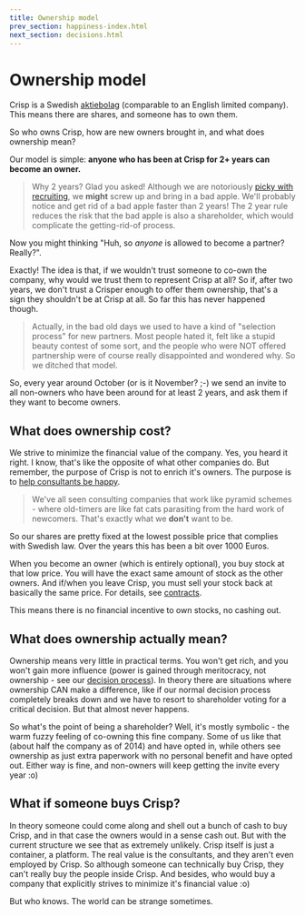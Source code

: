 ```yaml
---
title: Ownership model
prev_section: happiness-index.html
next_section: decisions.html
---
```


Ownership model
===============

Crisp is a Swedish [aktiebolag](http://sv.wikipedia.org/wiki/Aktiebolag) (comparable to an English limited company). This means there are shares, and someone has to own them.

So who owns Crisp, how are new owners brought in, and what does ownership mean?

Our model is simple: **anyone who has been at Crisp for 2+ years can become an owner.**

> Why 2 years? Glad you asked! Although we are notoriously [picky with recruiting](recruiting.html), we **might** screw up and bring in a bad apple. We'll probably notice and get rid of a bad apple faster than 2 years! The 2 year rule reduces the risk that the bad apple is also a shareholder, which would complicate the getting-rid-of process.

Now you might thinking "Huh, so *anyone* is allowed to become a partner? Really?".

Exactly! The idea is that, if we wouldn't trust someone to co-own the company, why would we trust them to represent Crisp at all? So if, after two years, we don't trust a Crisper enough to offer them ownership, that's a sign they shouldn't be at Crisp at all. So far this has never happened though.

> Actually, in the bad old days we used to have a kind of "selection process" for new partners. Most people hated it, felt like a stupid beauty contest of some sort, and the people who were NOT offered partnership were of course really disappointed and wondered why. So we ditched that model.

So, every year around October (or is it November? ;-) we send an invite to all non-owners who have been around for at least 2 years, and ask them if they want to become owners.

What does ownership cost?
-------------------------

We strive to minimize the financial value of the company. Yes, you heard it right. I know, that's like the opposite of what other companies do. But remember, the purpose of Crisp is not to enrich it's owners. The purpose is to [help consultants be happy](what-is-crisp.html).

> We've all seen consulting companies that work like pyramid schemes - where old-timers are like fat cats parasiting from the hard work of newcomers. That's exactly what we **don't** want to be.</rant>

So our shares are pretty fixed at the lowest possible price that complies with Swedish law. Over the years this has been a bit over 1000 Euros.

When you become an owner (which is entirely optional), you buy stock at that low price. You will have the exact same amount of stock as the other owners. And if/when you leave Crisp, you must sell your stock back at basically the same price. For details, see [contracts](contracts.html).

This means there is no financial incentive to own stocks, no cashing out.

What does ownership actually mean?
----------------------------------

Ownership means very little in practical terms. You won't get rich, and you won't gain more influence (power is gained through meritocracy, not ownership - see our [decision process](decisions.html)). In theory there are situations where ownership CAN make a difference, like if our normal decision process completely breaks down and we have to resort to shareholder voting for a critical decision. But that almost never happens.

So what's the point of being a shareholder? Well, it's mostly symbolic - the warm fuzzy feeling of co-owning this fine company. Some of us like that (about half the company as of 2014) and have opted in, while others see ownership as just extra paperwork with no personal benefit and have opted out. Either way is fine, and non-owners will keep getting the invite every year :o)

What if someone buys Crisp?
---------------------------

In theory someone could come along and shell out a bunch of cash to buy Crisp, and in that case the owners would in a sense cash out. But with the current structure we see that as extremely unlikely. Crisp itself is just a container, a platform. The real value is the consultants, and they aren't even employed by Crisp. So although someone can technically buy Crisp, they can't really buy the people inside Crisp. And besides, who would buy a company that explicitly strives to minimize it's financial value :o)

But who knows. The world can be strange sometimes.
